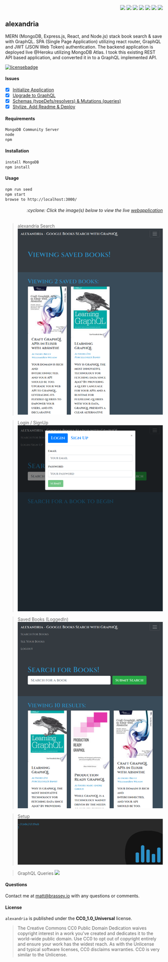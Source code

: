 <p align="right">
    <img src="https://img.shields.io/badge/javascript-9cf" />
    <img src="https://img.shields.io/badge/mongoDB-9cf" />
    <img src="https://img.shields.io/badge/express-9cf" />
    <img src="https://img.shields.io/badge/react-9cf" />
    <img src="https://img.shields.io/badge/node-9cf" />
    <img src="https://img.shields.io/badge/graphQL-9cf" />
    <img src="https://img.shields.io/badge/apollo-9cf" />
</p>

## alexandria

MERN (MongoDB, Express.js, React, and Node.js) stack book search & save with GraphQL. SPA (Single Page Application) utilizing react router, GraphQL and JWT (JSON Web Token) authentication. The backend application is deployed live @Heroku utilizing MongoDB Atlas. I took this existing REST API based application, and converted it in to a GraphQL implemented API. 

[![licensebadge](https://img.shields.io/badge/license-CC0_1.0_Universal-blue)](https://github.com/MBrassey/alexandria/blob/main/LICENSE)

#### Issues

- [x] [Initialize Application](https://github.com/MBrassey/alexandria/issues/1)
- [x] [Upgrade to GraphQL](https://github.com/MBrassey/alexandria/issues/2)
- [x] [Schemas (typeDefs/resolvers) & Mutations (queries)](https://github.com/MBrassey/alexandria/issues/3)
- [x] [Stylize, Add Readme & Deploy](https://github.com/MBrassey/alexandria/issues/4)

#### Requirements

    MongoDB Community Server
    node
    npm

#### Installation

    install MongoDB
    npm install

#### Usage

    npm run seed
    npm start
    browse to http://localhost:3000/

<h6><p align="right">:cyclone: Click the image(s) below to view the live <a id="Screenshots" href="https://mbrassey-alexandria.herokuapp.com/">webapplication</a></p></h6>

> alexandria Search
> [<img src="./img/Preview.png">](https://mbrassey-alexandria.herokuapp.com/)

> Login / SignUp
> [<img src="./img/Preview3.png">](https://mbrassey-alexandria.herokuapp.com/)

> Saved Books (LoggedIn)
> [<img src="./img/Preview2.png">](https://mbrassey-alexandria.herokuapp.com/)

> Setup
> [<img src="./img/Setup.gif">](https://mbrassey-alexandria.herokuapp.com/)

> GraphQL Queries
> [<img src="./img/GraphQL.gif">](https://mbrassey-alexandria.herokuapp.com/)

#### Questions

Contact me at [matt@brassey.io](mailto:matt@brassey.io) with any questions or comments.

#### License

`alexandria` is published under the **CC0_1.0_Universal** license.

> The Creative Commons CC0 Public Domain Dedication waives copyright interest in a work you've created and dedicates it to the world-wide public domain. Use CC0 to opt out of copyright entirely and ensure your work has the widest reach. As with the Unlicense and typical software licenses, CC0 disclaims warranties. CC0 is very similar to the Unlicense.

